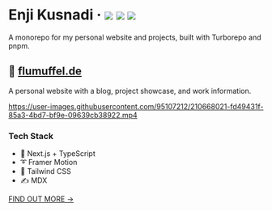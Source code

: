 <div>
  <h1>
    Enji Kusnadi
    &middot;
    <img src="https://img.shields.io/website?style=flat-square&url=https%3A%2F%2Fwww.flumuffel.de"/>
    <img src="https://img.shields.io/github/deployments/enjidev/flumuffel.de/production?label=production&style=flat-square"/>
    <img src="https://img.shields.io/github/commit-activity/m/enjidev/flumuffel.de?style=flat-square"/>
  </h1>
</div>

A monorepo for my personal website and projects, built with Turborepo and pnpm.

## 📘 [flumuffel.de](https://www.flumuffel.de)

A personal website with a blog, project showcase, and work information.

https://user-images.githubusercontent.com/95107212/210668021-fd49431f-85a3-4bd7-bf9e-09639cb38922.mp4

### Tech Stack

- 🚀 Next.js + TypeScript
- ➰ Framer Motion
- 🍃 Tailwind CSS
- ✍ MDX

[FIND OUT MORE →](apps/flumuffel.de)
